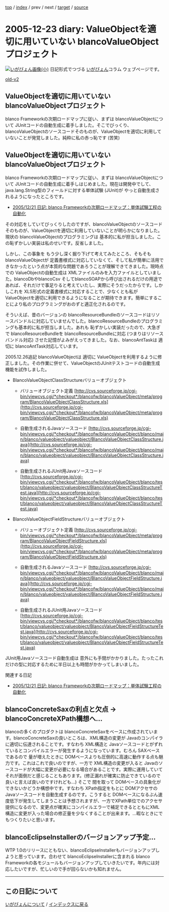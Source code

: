 [top](https://igapyon.github.io/diary/) 
 / [index](https://igapyon.github.io/diary/2005/index.html) 
 / prev 
 / next 
 / [target](https://igapyon.github.io/diary/2005/ig051223.html) 
 / [source](https://github.com/igapyon/diary/blob/gh-pages/2005/ig051223.html.src.md) 

2005-12-23 diary: ValueObjectを適切に用いていない blancoValueObjectプロジェクト
=====================================================================================================
[![いがぴょん画像(小)](https://igapyon.github.io/diary/images/iga200306s.jpg "いがぴょん")](https://igapyon.github.io/diary/memo/memoigapyon.html) 日記形式でつづる [いがぴょん](https://igapyon.github.io/diary/memo/memoigapyon.html)コラム ウェブページです。

[old-v2](ig051223-orig.html)

## ValueObjectを適切に用いていない blancoValueObjectプロジェクト

blanco Frameworkの次期ロードマップに従い、まずは blancoValueObjectについて JUnitコードの自動生成に着手しました。そこでびっくり、blancoValueObjectのソースコードそのものが、ValueObjectを適切に利用していないことが発覚しました。純粋に私の赤っ恥です (苦笑)


## ValueObjectを適切に用いていない blancoValueObjectプロジェクト

blanco Frameworkの次期ロードマップに従い、まずは blancoValueObjectについて JUnitコードの自動生成に着手しはじめました。現在は開発中でして、java.lang.String型のフィールドに対する単体試験
(JUnit)が やっと自動生成されるようになったところです。


* [2005/12/21 日記: blanco Frameworkの次期ロードマップ：単体試験工程の自動化](ig051221.html)

その対応をしていてびっくりしたのですが、blancoValueObjectのソースコードそのものが、ValueObjectを適切に利用していないことが明らかになりました。現状の
blancoValueObjectのプログラミングは 基本的に私が担当しました。この恥ずかしい実装は私のせいです。反省しました。

しかし、この事象を もう少し深く掘り下げて考えてみたところ、そもそも blancoValueObjectが 定義書様式に対応していなくて、そして私が簡単に活用できなかったという点が本質的な問題であろうことが理解できてきました。現時点での
ValueObjectの自動生成は XMLファイルのみを入力ファイルとしていました。blancoDbやblancoCsv そしてblancoSOAPから呼び出されるだけの用途であれば、それだけで事足りると考えていたし、実際にそうだったからです。しかしこれを XLS形式の定義書様式に対応することで、少なくとも私が ValueObjectを適切に利用できるようになることが期待できます。簡単にすることにより私のプログラミングがおのずと適正化されるのです。

そういえば、昔のバージョンの blancoResourceBundleのソースコードはリソースバンドルに対応していませんでした。blancoResourceBundleのプログラミングも基本的に私が担当しました。あれも 恥ずかしい実装だったので、大急ぎで blancoResourceBundleを blancoResourceBundleに対応
(つまりはリソースバンドル対応) させた記憶がよみがえってきました。なお、blancoAntTaskは 適切に blancoAntTask対応しています。

2005.12.26追記 blancoValueObjectは 適切に ValueObjectを利用するように修正しました。その作業に併せて、ValueObjectのJUnitテストコードの自動生成機能を試作しました。


* BlancoValueObjectClassStructureバリューオブジェクト
  

  * バリューオブジェクト定義
    [http://cvs.sourceforge.jp/cgi-bin/viewcvs.cgi/*checkout*/blancofw/blancoValueObject/meta/program/BlancoValueObjectClassStructure.xls](http://cvs.sourceforge.jp/cgi-bin/viewcvs.cgi/*checkout*/blancofw/blancoValueObject/meta/program/BlancoValueObjectClassStructure.xls)
    
  * 自動生成されるJavaソースコード
    [http://cvs.sourceforge.jp/cgi-bin/viewcvs.cgi/*checkout*/blancofw/blancoValueObject/blanco/main/blanco/valueobject/valueobject/BlancoValueObjectClassStructure.java](http://cvs.sourceforge.jp/cgi-bin/viewcvs.cgi/*checkout*/blancofw/blancoValueObject/blanco/main/blanco/valueobject/valueobject/BlancoValueObjectClassStructure.java)
    
  * 自動生成されるJUnit用Javaソースコード
    [http://cvs.sourceforge.jp/cgi-bin/viewcvs.cgi/*checkout*/blancofw/blancoValueObject/blanco/test/blanco/valueobject/valueobject/BlancoValueObjectClassStructureTest.java](http://cvs.sourceforge.jp/cgi-bin/viewcvs.cgi/*checkout*/blancofw/blancoValueObject/blanco/test/blanco/valueobject/valueobject/BlancoValueObjectClassStructureTest.java)
  

  
* BlancoValueObjectFieldStructureバリューオブジェクト
  

  * バリューオブジェクト定義
    [http://cvs.sourceforge.jp/cgi-bin/viewcvs.cgi/*checkout*/blancofw/blancoValueObject/meta/program/BlancoValueObjectFieldStructure.xls](http://cvs.sourceforge.jp/cgi-bin/viewcvs.cgi/*checkout*/blancofw/blancoValueObject/meta/program/BlancoValueObjectFieldStructure.xls)
    
  * 自動生成されるJavaソースコード
    [http://cvs.sourceforge.jp/cgi-bin/viewcvs.cgi/*checkout*/blancofw/blancoValueObject/blanco/main/blanco/valueobject/valueobject/BlancoValueObjectFieldStructure.java](http://cvs.sourceforge.jp/cgi-bin/viewcvs.cgi/*checkout*/blancofw/blancoValueObject/blanco/main/blanco/valueobject/valueobject/BlancoValueObjectFieldStructure.java)
    
  * 自動生成されるJUnit用Javaソースコード
    [http://cvs.sourceforge.jp/cgi-bin/viewcvs.cgi/*checkout*/blancofw/blancoValueObject/blanco/test/blanco/valueobject/valueobject/BlancoValueObjectFieldStructureTest.java](http://cvs.sourceforge.jp/cgi-bin/viewcvs.cgi/*checkout*/blancofw/blancoValueObject/blanco/test/blanco/valueobject/valueobject/BlancoValueObjectFieldStructureTest.java)
  

JUnit用Javaソースコード自動生成は 意外にも手間がかかりました。たったこれだけの型に対応するために半日以上も時間がかかってしまいました。

関連する日記


* [2005/12/21 日記: blanco Frameworkの次期ロードマップ：単体試験工程の自動化](ig051221.html)

## blancoConcreteSaxの利点と欠点 → blancoConcreteXPath構想へ…

blancoの多くのプロダクトは blancoConcreteSaxをベースに作成されています。blancoConcreteSaxの良いところは、XML構造の変更が
Javaのコンパイラに適切に伝達されることです。すなわち XML構造と Javaソースコードとがずれているとコンパイルエラーが発生するようになっています。むろん
SAXベースであるので 量が増えたときに DOMベースよりも圧倒的に高速に動作する点も魅力です。これはこれで良いのですが、一方で XML構造の変更が入ると Javaのソースコードが大幅に変更が必要になる場合があることです。実際に運用していてそれが面倒だと感じることもあります。(修正漏れが確実に防止できているので 良いと言えば良いのですけれども…) そこで 間を取って DOMベースの具象化ができないかどうか構想中です。すなわち
XPath指定をもとに DOMアクセサのJavaソースコードを自動生成するのです。こうすると DOMベースになるぶん速度低下が発生してしまうことは予想されますが、一方でXPath単位でのアクセサ提供になるので、変更点が確実にコンパイルエラーで補足できるとともにXML構造に変更が入った場合の修正量を少なくすることが出来ます。…暇なときにでもつくりたいと思います。

## blancoEclipseInstallerのバージョンアップ予定…

WTP 1.0のリリースにともない、blancoEclipseInstallerもバージョンアップしようと思っています。合わせて blancoEclipseInstallerに含まれる
blanco Frameworkの各モジュールもバージョンアップしていきたいです。年内には対応したいですが、忙しいので手が回らないかも知れません。


----------------------------------------------------------------------------------------------------

## この日記について
[いがぴょんについて](https://igapyon.github.io/diary/memo/memoigapyon.html) / [インデックスに戻る](https://igapyon.github.io/diary/idxall.html)

